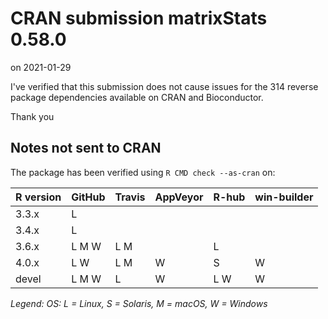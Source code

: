 # CRAN submission matrixStats 0.58.0

on 2021-01-29

I've verified that this submission does not cause issues for the 314 reverse package dependencies available on CRAN and Bioconductor.

Thank you

## Notes not sent to CRAN

The package has been verified using `R CMD check --as-cran` on:

| R version | GitHub | Travis | AppVeyor | R-hub | win-builder |
| --------- | ------ | ------ | -------- | ----- | ----------- |
| 3.3.x     | L      |        |          |       |             |
| 3.4.x     | L      |        |          |       |             |
| 3.6.x     | L M W  | L M    |          | L     |             |
| 4.0.x     | L   W  | L M    | W        |   S   | W           |
| devel     | L M W  | L      | W        | L   W | W           |

_Legend: OS: L = Linux, S = Solaris, M = macOS, W = Windows_

